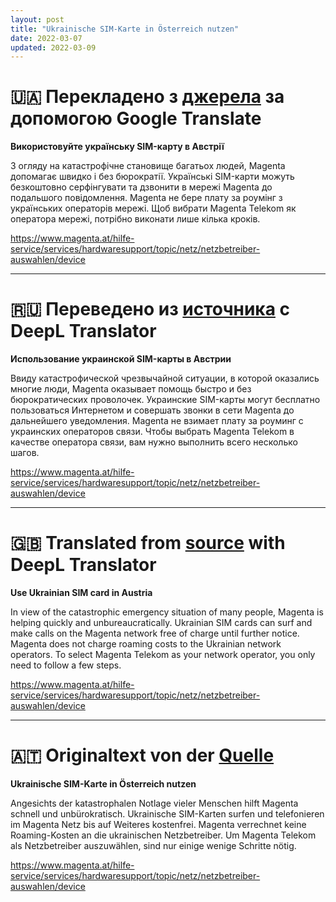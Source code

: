 ```yaml
---
layout: post
title: "Ukrainische SIM-Karte in Österreich nutzen"
date: 2022-03-07
updated: 2022-03-09
---
```


# 🇺🇦 Перекладено з [джерела](https://blog.magenta.at/2022/03/07/sim-karten-fuer-fluechtlinge/) за допомогою Google Translate

__Використовуйте українську SIM-карту в Австрії__

З огляду на катастрофічне становище багатьох людей, Magenta допомагає швидко і без бюрократії. Українські SIM-карти можуть безкоштовно серфінгувати та дзвонити в мережі Magenta до подальшого повідомлення. Magenta не бере плату за роумінг з українських операторів мережі. Щоб вибрати Magenta Telekom як оператора мережі, потрібно виконати лише кілька кроків.

<https://www.magenta.at/hilfe-service/services/hardwaresupport/topic/netz/netzbetreiber-auswahlen/device>

---

# 🇷🇺 Переведено из [источника](https://blog.magenta.at/2022/03/07/sim-karten-fuer-fluechtlinge/) с DeepL Translator

__Использование украинской SIM-карты в Австрии__

Ввиду катастрофической чрезвычайной ситуации, в которой оказались многие люди, Magenta оказывает помощь быстро и без бюрократических проволочек. Украинские SIM-карты могут бесплатно пользоваться Интернетом и совершать звонки в сети Magenta до дальнейшего уведомления. Magenta не взимает плату за роуминг с украинских операторов связи. Чтобы выбрать Magenta Telekom в качестве оператора связи, вам нужно выполнить всего несколько шагов.

<https://www.magenta.at/hilfe-service/services/hardwaresupport/topic/netz/netzbetreiber-auswahlen/device>

---

# 🇬🇧 Translated from [source](https://blog.magenta.at/2022/03/07/sim-karten-fuer-fluechtlinge/) with DeepL Translator

__Use Ukrainian SIM card in Austria__

In view of the catastrophic emergency situation of many people, Magenta is helping quickly and unbureaucratically. Ukrainian SIM cards can surf and make calls on the Magenta network free of charge until further notice. Magenta does not charge roaming costs to the Ukrainian network operators. To select Magenta Telekom as your network operator, you only need to follow a few steps.

<https://www.magenta.at/hilfe-service/services/hardwaresupport/topic/netz/netzbetreiber-auswahlen/device>

---

# 🇦🇹 Originaltext von der [Quelle](https://blog.magenta.at/2022/03/07/sim-karten-fuer-fluechtlinge/)

__Ukrainische SIM-Karte in Österreich nutzen__

Angesichts der katastrophalen Notlage vieler Menschen hilft Magenta schnell und unbürokratisch. Ukrainische SIM-Karten surfen und telefonieren im Magenta Netz bis auf Weiteres kostenfrei. Magenta verrechnet keine Roaming-Kosten an die ukrainischen Netzbetreiber. Um Magenta Telekom als Netzbetreiber auszuwählen, sind nur einige wenige Schritte nötig.

<https://www.magenta.at/hilfe-service/services/hardwaresupport/topic/netz/netzbetreiber-auswahlen/device>
